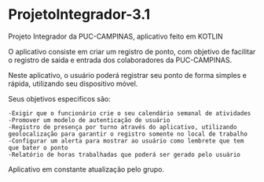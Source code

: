 # ProjetoIntegrador-3.1
Projeto Integrador da PUC-CAMPINAS, aplicativo feito em KOTLIN

O aplicativo consiste em criar um registro de ponto, com objetivo de facilitar o registro de saida
e entrada dos colaboradores da PUC-CAMPINAS.

Neste aplicativo, o usuário poderá registrar seu ponto de forma simples e rápida, utilizando 
seu dispositivo móvel.

  Seus objetivos especificos são: 
  
    -Exigir que o funcionário crie o seu calendário semanal de atividades
    -Promover um modelo de autenticação de usuário
    -Registro de presença por turno através do aplicativo, utilizando geolocalização para garantir o registro somente no local de trabalho
    -Configurar um alerta para mostrar ao usuário como lembrete que tem que bater o ponto
    -Relatório de horas trabalhadas que poderá ser gerado pelo usuário
    


Aplicativo em constante atualização pelo grupo. 
